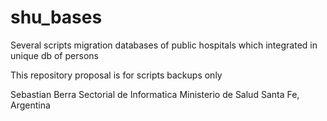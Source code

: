 # shu_bases
Several scripts migration databases of public hospitals which integrated in unique db of persons

This repository proposal is for scripts backups only

Sebastian Berra
Sectorial de Informatica
Ministerio de Salud
Santa Fe, Argentina

